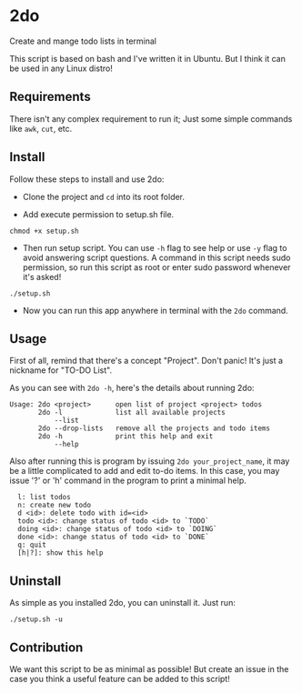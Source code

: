# 2do
Create and mange todo lists in terminal

This script is based on bash and I've written it in Ubuntu. But I think it can be used in any Linux distro!

## Requirements
There isn't any complex requirement to run it; Just some simple commands like `awk`, `cut`, etc.


## Install
Follow these steps to install and use 2do:

* Clone the project and `cd` into its root folder.

* Add execute permission to setup.sh file.

```
chmod +x setup.sh
```

* Then run setup script. You can use `-h` flag to see help or use `-y` flag to avoid answering script questions. A command in this script needs sudo permission, so run this script as root or enter sudo password whenever it's asked!
```
./setup.sh
```

* Now you can run this app anywhere in terminal with the `2do` command.

## Usage
First of all, remind that there's a concept "Project". Don't panic! It's just a nickname for "TO-DO List".

As you can see with `2do -h`, here's the details about running 2do:
```
Usage: 2do <project>      open list of project <project> todos
       2do -l             list all available projects
           --list
       2do --drop-lists   remove all the projects and todo items
       2do -h             print this help and exit
           --help
```

Also after running this is program by issuing `2do your_project_name`, it may be a little complicated to add and edit to-do items. In this case, you may issue '?' or 'h' command in the program to print a minimal help.
```
  l: list todos
  n: create new todo
  d <id>: delete todo with id=<id>
  todo <id>: change status of todo <id> to `TODO`
  doing <id>: change status of todo <id> to `DOING`
  done <id>: change status of todo <id> to `DONE`
  q: quit
  [h|?]: show this help
```

## Uninstall
As simple as you installed 2do, you can uninstall it. Just run:
```
./setup.sh -u
```

## Contribution
We want this script to be as minimal as possible! But create an issue in the case you think a useful feature can be added to this script!

